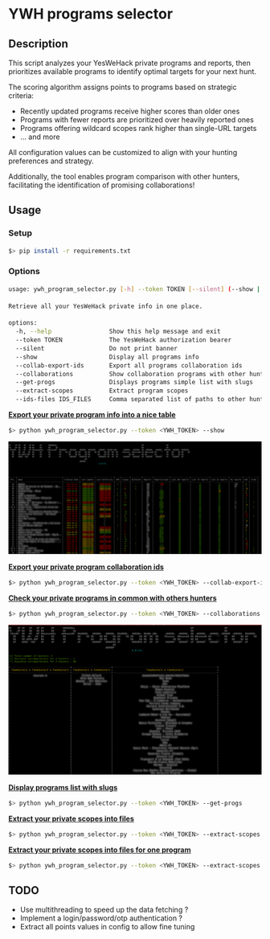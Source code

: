 # YWH programs selector

## Description
This script analyzes your YesWeHack private programs and reports, then prioritizes available programs to identify optimal targets for your next hunt.

The scoring algorithm assigns points to programs based on strategic criteria:
* Recently updated programs receive higher scores than older ones
* Programs with fewer reports are prioritized over heavily reported ones
* Programs offering wildcard scopes rank higher than single-URL targets
* ... and more

All configuration values can be customized to align with your hunting preferences and strategy.

Additionally, the tool enables program comparison with other hunters, facilitating the identification of promising collaborations!


## Usage

### Setup
```bash
$> pip install -r requirements.txt
```

### Options

```bash
usage: ywh_program_selector.py [-h] --token TOKEN [--silent] (--show | --collab-export-ids | --collaborations | --get-progs | --extract-scopes) [--ids-files IDS_FILES]

Retrieve all your YesWeHack private info in one place.

options:
  -h, --help                Show this help message and exit
  --token TOKEN             The YesWeHack authorization bearer
  --silent                  Do not print banner
  --show                    Display all programs info
  --collab-export-ids       Export all programs collaboration ids
  --collaborations          Show collaboration programs with other hunters
  --get-progs               Displays programs simple list with slugs
  --extract-scopes          Extract program scopes
  --ids-files IDS_FILES     Comma separated list of paths to other hunter IDs. Ex. user1.json,user2.json
```

<u>**Export your private program info into a nice table**</u>
```bash
$> python ywh_program_selector.py --token <YWH_TOKEN> --show
```

![Tool results](./doc/results.png)

<u>**Export your private program collaboration ids**</u>
```bash
$> python ywh_program_selector.py --token <YWH_TOKEN> --collab-export-ids > my-ids.json
```

<u>**Check your private programs in common with others hunters**</u>
```bash
$> python ywh_program_selector.py --token <YWH_TOKEN> --collaborations --ids-files "my-ids.json, hunter1-ids.json, hunter2-ids.json"
```
![Collaboration feature](./doc/collaborations.png)

<u>**Display programs list with slugs**</u>
```bash
$> python ywh_program_selector.py --token <YWH_TOKEN> --get-progs
```

<u>**Extract your private scopes into files**</u>
```bash
$> python ywh_program_selector.py --token <YWH_TOKEN> --extract-scopes
```

<u>**Extract your private scopes into files for one program**</u>
```bash
$> python ywh_program_selector.py --token <YWH_TOKEN> --extract-scopes --program <PROG_SLUG>
```

## TODO
* Use multithreading to speed up the data fetching ?
* Implement a login/password/otp authentication ?
* Extract all points values in config to allow fine tuning